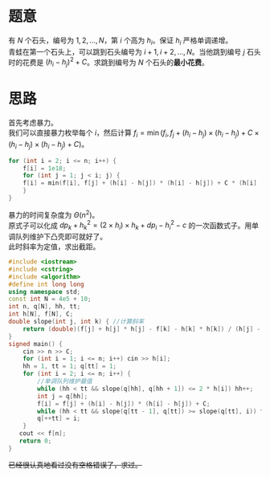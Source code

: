 # 题意
有 $N$ 个石头，编号为 $1,2,\dots,N$，第 $i$ 个高为 $h_i$。保证 $h_i$ 严格单调递增。  
青蛙在第一个石头上，可以跳到石头编号为 $i+1,i+2,\dots,N$。当他跳到编号 $j$ 石头时的花费是 $(h_i-h_j)^2+C$。求跳到编号为 $N$ 个石头的**最小花费**。 
# 思路
首先考虑暴力。   
我们可以直接暴力枚举每个 $i$，然后计算 $f_i = \min(f_i, f_j + (h_i - h_j) \times (h_i - h_j) + C \times (h_i - h_j) \times (h_i - h_j) + C)$。  
```cpp
for (int i = 2; i <= n; i++) { 
	f[i] = 1e18; 
	for (int j = 1; j < i; j) { 
	f[i] = min(f[i], f[j] + (h[i] - h[j]) * (h[i] - h[j]) + C * (h[i] - 	h[j]) * (h[i] - h[j]) + C); 
	}
}
```
暴力的时间复杂度为 $\Theta(n^2)$。  
原式子可以化成 $dp_k + h_k^2 =(2 \times h_i) \times h_k + dp_i - h_i^2 -c$ 的一次函数式子。用单调队列维护下凸壳即可就好了。    
此时斜率为定值，求出截距。
```cpp
#include <iostream> 
#include <cstring> 
#include <algorithm> 
#define int long long
using namespace std; 
const int N = 4e5 + 10; 
int n, q[N], hh, tt; 
int h[N], f[N], C; 
double slope(int j, int k) { //计算斜率
	return (double)(f[j] + h[j] * h[j] - f[k] - h[k] * h[k]) / (h[j] - h[k]);
} 
signed main() { 
	cin >> n >> C; 
	for (int i = 1; i <= n; i++) cin >> h[i];
	hh = 1, tt = 1; q[tt] = 1;
	for (int i = 2; i <= n; i++) { 
    	//单调队列维护最值
		while (hh < tt && slope(q[hh], q[hh + 1]) <= 2 * h[i]) hh++; 
		int j = q[hh];
		f[i] = f[j] + (h[i] - h[j]) * (h[i] - h[j]) + C;
		while (hh < tt && slope(q[tt - 1], q[tt]) >= slope(q[tt], i)) tt--;
		q[++tt] = i; 
	}
   cout << f[n];
   return 0; 
}
```  
~~已经很认真地看过没有空格错误了，求过。~~